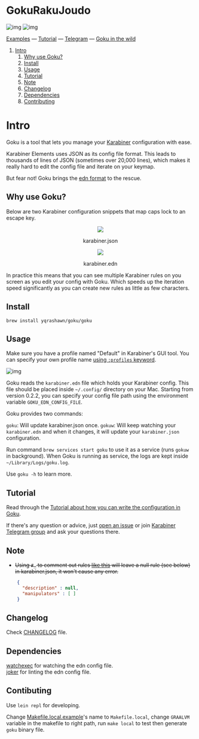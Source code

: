 
# GokuRakuJoudo

![img](https://travis-ci.com/yqrashawn/GokuRakuJoudo.svg?branch=master)
![img](https://coveralls.io/repos/github/yqrashawn/GokuRakuJoudo/badge.svg)

[Examples](./examples.org) &mdash;
[Tutorial](./tutorial.md) &mdash;
[Telegram](https://t.me/karabinermac) &mdash;
[Goku in the wild](./in-the-wild.md)

1.  [Intro](#intro)
    1.  [Why use Goku?](#why)
    2.  [Install](#install)
    3.  [Usage](#usage)
    4.  [Tutorial](#tutorial)
    5.  [Note](#note)
    6.  [Changelog](#changelog)
    7.  [Dependencies](#dependencies)
    8.  [Contributing](#contributing)



<a id="GokuRakuJoudo"></a>

# Intro

Goku is a tool that lets you manage your
[Karabiner](https://github.com/tekezo/Karabiner-Elements) configuration with
ease. 

Karabiner Elements uses JSON as its config file format. This leads to thousands of lines
of JSON (sometimes over 20,000 lines), which makes it really hard to edit the
config file and iterate on your keymap.

But fear not! Goku brings the [edn format](https://github.com/edn-format/edn) to the rescue.


<a id="why"></a>

## Why use Goku?

Below are two Karabiner configuration snippets that map caps lock to an escape
key.  

<div class="HTML">
<p align="center"><img src="resources/images/karabiner.json.png" /></p>
<p align="center">karabiner.json</span>
</div>

<div class="HTML">
<p align="center"><img src="resources/images/karabiner.edn.png" /></p>
<p align="center">karabiner.edn</span>
</div>

In practice this means that you can see multiple Karabiner rules on you screen
as you edit your config with Goku. Which speeds up the iteration speed
significantly as you can create new rules as little as few characters.  


<a id="install"></a>

## Install

    brew install yqrashawn/goku/goku


<a id="usage"></a>

## Usage

Make sure you have a profile named "Default" in Karabiner's GUI tool. You can
specify your own profile name [using `:profiles`
keyword](https://github.com/yqrashawn/GokuRakuJoudo/blob/master/examples.org#profiles-wip). 

![img](./resources/images/karabiner-profile.jpg)

Goku reads the `karabiner.edn` file which holds your Karabiner config. This file
should be placed inside `~/.config/` directory on your Mac. Starting from
version 0.2.2, you can specify your config file path using the environment variable
`GOKU_EDN_CONFIG_FILE`.  

Goku provides two commands:

`goku`: Will update karabiner.json once.
`gokuw`: Will keep watching your `karabiner.edn` and when it changes, it will update your
`karabiner.json` configuration. 

Run command `brew services start goku` to use it as a service (runs `gokuw` in
background). When Goku is running as service, the logs are kept inside
`~/Library/Logs/goku.log`.  

Use `goku -h` to learn more.


<a id="tutorial"></a>

## Tutorial

Read through the [Tutorial about how you can write the configuration in
Goku](./tutorial.md). 

If there's any question or advice, just [open an issue](../../issues/new) or
join [Karabiner Telegram group](https://t.me/karabinermac) and ask your
questions there. 

<a id="note"></a>

## Note

-  ~~Using `#_` to comment out rules [like
   this](https://github.com/yqrashawn/yqdotfiles/blob/2699f833f9431ca197d50f6905c825712f7aee8d/.config/karabiner.edn#L41)
   will leave a null rule (see below) in karabiner.json, it won't cause any
   error.~~ 

```json
    {
      "description" : null,
      "manipulators" : [ ]
    }
```

<a id="changelog"></a>

## Changelog

Check [CHANGELOG](./CHANGELOG.org) file.

<a id="dependencies"></a>

## Dependencies

[watchexec](https://github.com/watchexec/watchexec) for watching the edn config
file.   
[joker](https://github.com/candid82/joker) for linting the edn config file.   

<a id="contributing"></a>

## Contibuting

Use `lein repl` for developing.

Change [Makefile.local.example](./Makefile.local.example)'s name to
`Makefile.local`, change `GRAALVM` variable in the makefile to right path, run
`make local` to test then generate `goku` binary file.  
